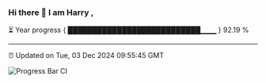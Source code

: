 ### Hi there 👋 I am Harry , 

⏳ Year progress { ███████████████████████████▁▁▁ } 92.19 %

---

⏰ Updated on Tue, 03 Dec 2024 09:55:45 GMT

![Progress Bar CI](https://github.com/duykhang68/duykhang68/workflows/Progress%20Bar%20CI/badge.svg)
